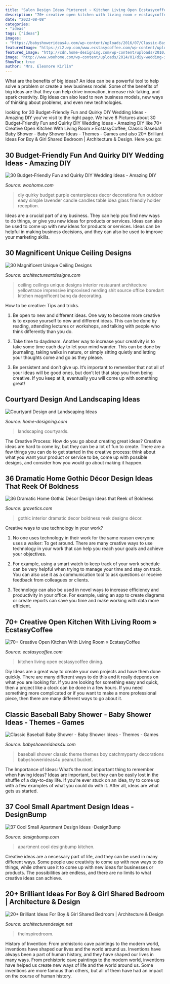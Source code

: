 ```yaml
---
title: "Salon Design Ideas Pinterest ~ Kitchen Living Open Ecstasycoffee Dining"
description: "70+ creative open kitchen with living room » ecstasycoffee"
date: "2023-08-08"
categories:
- "ideas"
tags: ["ideas"]
images:
- "https://babyshowerideas4u.com/wp-content/uploads/2016/07/Classic-Baseball-Baby-Shower-Peanut-Bucket.jpg"
featuredImage: "https://i2.wp.com/www.ecstasycoffee.com/wp-content/uploads/2018/05/Open-Kitchen-with-Living-Room-8.jpg?resize=750%2C1061"
featured_image: "http://cdn.home-designing.com/wp-content/uploads/2010/10/Central-Courtyard-beautiful-designs-by-Zorrodesigns.jpg"
image: "http://www.woohome.com/wp-content/uploads/2014/01/diy-wedding-ideas-26.jpg"
ShowToc: true
author: "Mrs. Eleonore Kirlin"
---
```



What are the benefits of big ideas?
An idea can be a powerful tool to help solve a problem or create a new business model. Some of the benefits of big ideas are that they can help drive innovation, increase risk-taking, and spark creativity. Big ideas can also lead to new business models, new ways of thinking about problems, and even new technologies.

	

		
looking for 30 Budget-Friendly Fun and Quirky DIY Wedding Ideas - Amazing DIY you've visit to the right page. We have 8 Pictures about 30 Budget-Friendly Fun and Quirky DIY Wedding Ideas - Amazing DIY like 70+ Creative Open Kitchen With Living Room » EcstasyCoffee, Classic Baseball Baby Shower - Baby Shower Ideas - Themes - Games and also 20+ Brilliant Ideas For Boy &amp; Girl Shared Bedroom | Architecture &amp; Design. Here you go:
		
    
## 30 Budget-Friendly Fun And Quirky DIY Wedding Ideas - Amazing DIY

<img loading=lazy src="http://www.woohome.com/wp-content/uploads/2014/01/diy-wedding-ideas-26.jpg" onerror="this.onerror=null;this.src='https://tse2.mm.bing.net/th?id=OIP.MOcZa_GFVqs3W-8gzIxaZwHaLH&amp;pid=15.1';" alt="30 Budget-Friendly Fun and Quirky DIY Wedding Ideas - Amazing DIY">

_Source: woohome.com_

>diy quirky budget purple centerpieces decor decorations fun outdoor easy simple lavender candle candles table idea glass friendly holder reception. 

	

Ideas are a crucial part of any business. They can help you find new ways to do things, or give you new ideas for products or services. Ideas can also be used to come up with new ideas for products or services. Ideas can be helpful in making business decisions, and they can also be used to improve your marketing skills.

    
## 30 Magnificent Unique Ceiling Designs

<img loading=lazy src="https://www.architectureartdesigns.com/wp-content/uploads/2013/08/542.jpg" onerror="this.onerror=null;this.src='https://tse3.mm.bing.net/th?id=OIP.t4vheVRceOexTXUH1HhNwQHaJ7&amp;pid=15.1';" alt="30 Magnificent Unique Ceiling Designs">

_Source: architectureartdesigns.com_

>ceiling ceilings unique designs interior restaurant architecture yellowtrace impressive improvised nerding shit source office boredart kitchen magnificent banq da decorating. 

	

How to be creative: Tips and tricks.
1. Be open to new and different ideas. One way to become more creative is to expose yourself to new and different ideas. This can be done by reading, attending lectures or workshops, and talking with people who think differently than you do.
2. Take time to daydream. Another way to increase your creativity is to take some time each day to let your mind wander. This can be done by journaling, taking walks in nature, or simply sitting quietly and letting your thoughts come and go as they please.

3. Be persistent and don’t give up. It’s important to remember that not all of your ideas will be good ones, but don’t let that stop you from being creative. If you keep at it, eventually you will come up with something great!

    
## Courtyard Design And Landscaping Ideas

<img loading=lazy src="http://cdn.home-designing.com/wp-content/uploads/2010/10/Central-Courtyard-beautiful-designs-by-Zorrodesigns.jpg" onerror="this.onerror=null;this.src='https://tse2.mm.bing.net/th?id=OIP.00AVED_9FoX5MxL9r3ZxVgHaLH&amp;pid=15.1';" alt="Courtyard Design and Landscaping Ideas">

_Source: home-designing.com_

>landscaping courtyards. 

	

The Creative Process: How do you go about creating great ideas?
Creative ideas are hard to come by, but they can be a lot of fun to create. There are a few things you can do to get started in the creative process: think about what you want your product or service to be, come up with possible designs, and consider how you would go about making it happen.

    
## 36 Dramatic Home Gothic Décor Design Ideas That Reek Of Boldness

<img loading=lazy src="https://www.gravetics.com/wp-content/uploads/2017/08/Common-Room.jpg" onerror="this.onerror=null;this.src='https://tse4.mm.bing.net/th?id=OIP.MVE1GeeRv_haSYn50uQ0cwHaLI&amp;pid=15.1';" alt="36 Dramatic Home Gothic Décor Design Ideas that Reek of Boldness">

_Source: gravetics.com_

>gothic interior dramatic decor boldness reek designs décor. 

	

Creative ways to use technology in your work?
1. No one uses technology in their work for the same reason everyone uses a walker: To get around. There are many creative ways to use technology in your work that can help you reach your goals and achieve your objectives.
2. For example, using a smart watch to keep track of your work schedule can be very helpful when trying to manage your time and stay on track. You can also use it as a communication tool to ask questions or receive feedback from colleagues or clients.

3. Technology can also be used in novel ways to increase efficiency and productivity in your office. For example, using an app to create diagrams or create reports can save you time and make working with data more efficient.


    
## 70+ Creative Open Kitchen With Living Room » EcstasyCoffee

<img loading=lazy src="https://i2.wp.com/www.ecstasycoffee.com/wp-content/uploads/2018/05/Open-Kitchen-with-Living-Room-8.jpg?resize=750%2C1061" onerror="this.onerror=null;this.src='https://tse2.mm.bing.net/th?id=OIP.fpDlpPqPJz62YgjIabSqqgHaKe&amp;pid=15.1';" alt="70+ Creative Open Kitchen With Living Room » EcstasyCoffee">

_Source: ecstasycoffee.com_

>kitchen living open ecstasycoffee dining. 

	

Diy Ideas are a great way to create your own projects and have them done quickly. There are many different ways to do this and it really depends on what you are looking for. If you are looking for something easy and quick, then a project like a clock can be done in a few hours. If you need something more complicated or if you want to make a more professional piece, then there are many different ways to go about it.

    
## Classic Baseball Baby Shower - Baby Shower Ideas - Themes - Games

<img loading=lazy src="https://babyshowerideas4u.com/wp-content/uploads/2016/07/Classic-Baseball-Baby-Shower-Peanut-Bucket.jpg" onerror="this.onerror=null;this.src='https://tse1.mm.bing.net/th?id=OIP.3G01XxMiuae49O6jdMnm7gHaJ4&amp;pid=15.1';" alt="Classic Baseball Baby Shower - Baby Shower Ideas - Themes - Games">

_Source: babyshowerideas4u.com_

>baseball shower classic theme themes boy catchmyparty decorations babyshowerideas4u peanut bucket. 

	

The Importance of Ideas: What’s the most important thing to remember when having ideas?
Ideas are important, but they can be easily lost in the shuffle of a day-to-day life. If you're ever stuck on an idea, try to come up with a few examples of what you could do with it. After all, ideas are what gets us started.

    
## 37 Cool Small Apartment Design Ideas -DesignBump

<img loading=lazy src="https://cdn.designbump.com/wp-content/uploads/2014/10/enhanced-buzz-22471-1373247614-9.jpg" onerror="this.onerror=null;this.src='https://tse4.mm.bing.net/th?id=OIP.Q-XIZaLBlGurG_shmi3gvAHaJ3&amp;pid=15.1';" alt="37 Cool Small Apartment Design Ideas -DesignBump">

_Source: designbump.com_

>apartment cool designbump kitchen. 

	

Creative ideas are a necessary part of life, and they can be used in many different ways. Some people use creativity to come up with new ways to do things, while others use it to come up with new ideas for businesses or products. The possibilities are endless, and there are no limits to what creative ideas can achieve.

    
## 20+ Brilliant Ideas For Boy &amp; Girl Shared Bedroom | Architecture &amp; Design

<img loading=lazy src="https://cdn.architecturendesign.net/wp-content/uploads/2015/05/AD-Shared-Bedroom-Boy-Girl-11.jpg" onerror="this.onerror=null;this.src='https://tse2.mm.bing.net/th?id=OIP.M9NgNSClFaWhnGIqWUev_AHaJ4&amp;pid=15.1';" alt="20+ Brilliant Ideas For Boy &amp; Girl Shared Bedroom | Architecture &amp; Design">

_Source: architecturendesign.net_

>theinspiredroom. 

	

History of Invention: From prehistoric cave paintings to the modern world, inventions have shaped our lives and the world around us.
Inventions have always been a part of human history, and they have shaped our lives in many ways. From prehistoric cave paintings to the modern world, inventions have helped us create new ways of life and the world around us. Some inventions are more famous than others, but all of them have had an impact on the course of human history.

